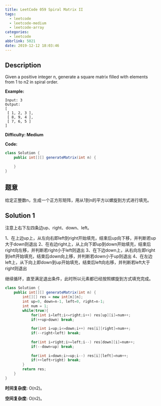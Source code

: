 ```yaml
---
title: LeetCode 059 Spiral Matrix II
tags:
  - leetcode
  - leetcode-medium
  - leetcode-array
categories:
  - leetcode
abbrlink: 5021
date: 2019-12-12 18:03:46
---
```


## Description

Given a positive integer n, generate a square matrix filled with elements from 1 to n2 in spiral order.

**Example:**

```
Input: 3
Output:
[
 [ 1, 2, 3 ],
 [ 8, 9, 4 ],
 [ 7, 6, 5 ]
]
```

**Difficulty: Medium**

**Code:**

```java
class Solution {
    public int[][] generateMatrix(int n) {
        
    }
}
```

## 题意

给定正整数n，生成一个正方形矩阵，用从1到n的平方以螺旋到方式进行填充。

<!-- more -->

## Solution 1

注意上右下左四条边up、right、down、left。

1、在上边up上，从左向右即left到right开始填充，结束后up向下移，并判断若up大于down则退出
2、在右边right上，从上向下即up到down开始填充，结束后right向左移，并判断若right小于left则退出
3、在下边down上，从右向左即right到left开始填充，结束后down向上移，并判断若down小于up则退出
4、在左边left上，从下向上即down到up开始填充，结束后left向右移，并判断若left大于right则退出

继续循环，直至满足退出条件，此时所以元素都已经按照螺旋到方式填充完成。

```java
class Solution {
    public int[][] generateMatrix(int n) {
        int[][] res = new int[n][n];
        int up=0, down=n-1, left=0, right=n-1;
        int num = 1;
        while(true){
            for(int i=left;i<=right;i++) res[up][i]=num++;
            if(++up>down) break;
            
            for(int i=up;i<=down;i++) res[i][right]=num++;
            if(--right<left) break;
            
            for(int i=right;i>=left;i--) res[down][i]=num++;
            if(--down<up) break;
            
            for(int i=down;i>=up;i--) res[i][left]=num++;
            if(++left>right) break;
        }
        return res;
    }
}
```

**时间复杂度:** O(n2)。

**空间复杂度:** O(n2)。

